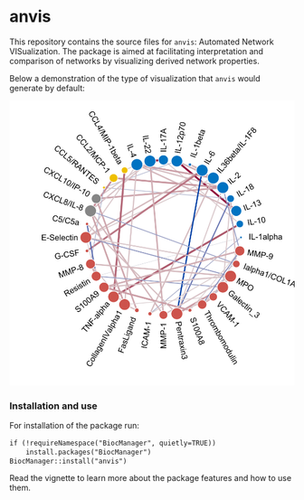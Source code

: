 # anvis

This repository contains the source files for `anvis`: Automated Network 
VISualization. The package is aimed at facilitating interpretation and 
comparison of networks by visualizing derived network properties.

Below a demonstration of the type of visualization that `anvis` would 
generate by default: 

![A network visualization generated by anvis.](vignettes/igraph_images/saved_image.svg)

### Installation and use

For installation of the package run:

```
if (!requireNamespace("BiocManager", quietly=TRUE))
    install.packages("BiocManager")
BiocManager::install("anvis")
```

Read the vignette to learn more about the package features and how to use them.
